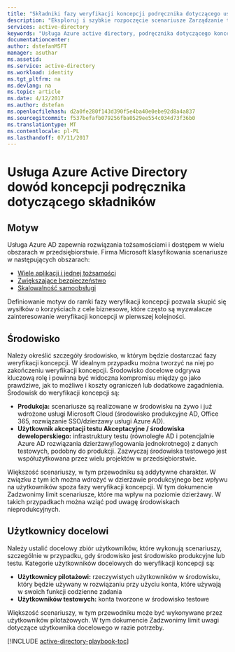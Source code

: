 ```yaml
---
title: "Składniki fazy weryfikacji koncepcji podręcznika dotyczącego usługi Azure Active Directory | Dokumentacja firmy Microsoft"
description: "Eksploruj i szybkie rozpoczęcie scenariusze Zarządzanie tożsamościami i dostępem"
services: active-directory
keywords: "Usługa Azure active directory, podręcznika dotyczącego koncepcji, aby zapewnić"
documentationcenter: 
author: dstefanMSFT
manager: asuthar
ms.assetid: 
ms.service: active-directory
ms.workload: identity
ms.tgt_pltfrm: na
ms.devlang: na
ms.topic: article
ms.date: 4/12/2017
ms.author: dstefan
ms.openlocfilehash: d2a0fe280f143d390f5e4ba40e0ebe92d8a4a837
ms.sourcegitcommit: f537befafb079256fba0529ee554c034d73f36b0
ms.translationtype: MT
ms.contentlocale: pl-PL
ms.lasthandoff: 07/11/2017
---
```

# <a name="azure-active-directory-proof-of-concept-playbook-ingredients"></a>Usługa Azure Active Directory dowód koncepcji podręcznika dotyczącego składników 

## <a name="theme"></a>Motyw
Usługa Azure AD zapewnia rozwiązania tożsamościami i dostępem w wielu obszarach w przedsiębiorstwie. Firma Microsoft klasyfikowania scenariusze w następujących obszarach: 

* [Wiele aplikacji i jednej tożsamości](active-directory-playbook-implementation.md#theme---lots-of-apps-one-identity) 
* [Zwiększające bezpieczeństwo](active-directory-playbook-implementation.md#theme---increase-your-security) 
* [Skalowalność samoobsługi](active-directory-playbook-implementation.md#theme---scale-with-self-service) 

Definiowanie motyw do ramki fazy weryfikacji koncepcji pozwala skupić się wysiłków o korzyściach z cele biznesowe, które często są wyzwalacze zainteresowanie weryfikacji koncepcji w pierwszej kolejności. 

## <a name="environment"></a>Środowisko

Należy określić szczegóły środowisko, w którym będzie dostarczać fazy weryfikacji koncepcji. W idealnym przypadku można tworzyć na niej po zakończeniu weryfikacji koncepcji. Środowisko docelowe odgrywa kluczową rolę i powinna być widoczna kompromisu między go jako prawdziwe, jak to możliwe i koszty ograniczeń lub dodatkowe zagadnienia. Środowisk do weryfikacji koncepcji są:
* **Produkcja:** scenariusze są realizowane w środowisku na żywo i już wdrożone usługi Microsoft Cloud (środowisko produkcyjne AD, Office 365, rozwiązanie SSO/dzierżawy usługi Azure AD). 
* **Użytkownik akceptacji testu Akceptacyjne / środowiska deweloperskiego:** infrastruktury testu (równoległe AD i potencjalnie Azure AD rozwiązania dzierżawy/logowania jednokrotnego) z danych testowych, podobny do produkcji. Zazwyczaj środowiska testowego jest współużytkowana przez wielu projektów w przedsiębiorstwie.

Większość scenariuszy, w tym przewodniku są addytywne charakter. W związku z tym ich można wdrożyć w dzierżawie produkcyjnego bez wpływu na użytkowników spoza fazy weryfikacji koncepcji. W tym dokumencie Zadzwonimy limit scenariusze, które ma wpływ na poziomie dzierżawy. W takich przypadkach można wziąć pod uwagę środowiskach nieprodukcyjnych. 


## <a name="target-users"></a>Użytkownicy docelowi

Należy ustalić docelowy zbiór użytkowników, które wykonują scenariuszy, szczególnie w przypadku, gdy środowisko jest środowisko produkcyjne lub testu. Kategorie użytkowników docelowych do weryfikacji koncepcji są:
* **Użytkownicy pilotażowi:** rzeczywistych użytkowników w środowisku, który będzie używany w rozwiązaniu przy użyciu konta, które używają w swoich funkcji codzienne zadania
* **Użytkowników testowych:** konta tworzone w środowisko testowe 

Większość scenariuszy, w tym przewodniku może być wykonywane przez użytkowników pilotażowych. W tym dokumencie Zadzwonimy limit uwagi dotyczące użytkownika docelowego w razie potrzeby.


[!INCLUDE [active-directory-playbook-toc](../../includes/active-directory-playbook-steps.md)]